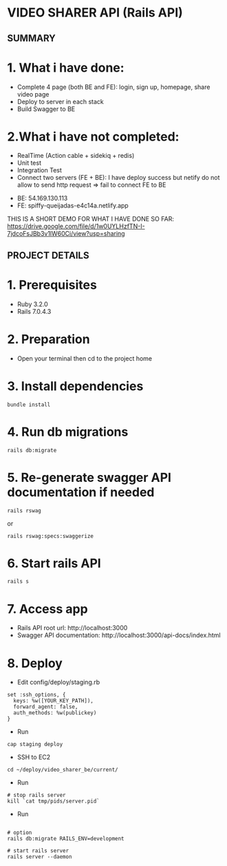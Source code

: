# VIDEO SHARER API (Rails API)


## SUMMARY
# 1. What i have done: 
- Complete 4 page (both BE and FE): login, sign up, homepage, share video page
- Deploy to server in each stack
- Build Swagger to BE
# 2.What i have not completed:
-  RealTime (Action cable + sidekiq + redis)
- Unit test
- Integration Test
- Connect two servers (FE + BE): I have deploy success but netify do not allow to send http request => fail to connect FE to BE
+ BE: 54.169.130.113
+ FE: spiffy-queijadas-e4c14a.netlify.app

THIS IS A SHORT DEMO FOR WHAT I HAVE DONE SO FAR: https://drive.google.com/file/d/1w0UYLHzfTN-I-7jdcoFsJBb3v1lW60Ci/view?usp=sharing

## PROJECT DETAILS
# 1. Prerequisites
- Ruby 3.2.0
- Rails 7.0.4.3

# 2. Preparation 
- Open your terminal then cd to the project home

# 3. Install dependencies
```
bundle install
```

# 4. Run db migrations
```
rails db:migrate
```

# 5. Re-generate swagger API documentation if needed
```
rails rswag
```
or
```
rails rswag:specs:swaggerize
```
# 6. Start rails API
```
rails s
```

# 7. Access app
- Rails API root url: http://localhost:3000
- Swagger API documentation: http://localhost:3000/api-docs/index.html

# 8. Deploy
- Edit config/deploy/staging.rb
```
set :ssh_options, {
  keys: %w([YOUR_KEY_PATH]),
  forward_agent: false,
  auth_methods: %w(publickey)
}
```
- Run
```
cap staging deploy
```
- SSH to EC2
```
cd ~/deploy/video_sharer_be/current/
```
- Run
```
# stop rails server
kill `cat tmp/pids/server.pid`
```
- Run
```

# option
rails db:migrate RAILS_ENV=development

# start rails server
rails server --daemon
```